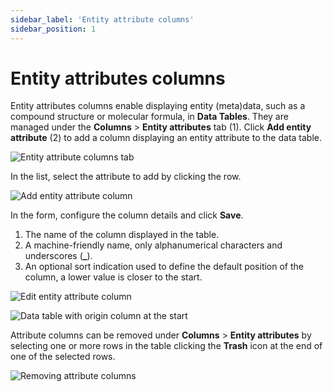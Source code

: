 ```yaml
---
sidebar_label: 'Entity attribute columns'
sidebar_position: 1
---
```


# Entity attributes columns

Entity attributes columns enable displaying entity (meta)data, such as a compound structure or molecular formula, in **Data Tables**. They are managed under the **Columns** > **Entity attributes** tab (1).
Click **Add entity attribute** (2) to add a column displaying an entity attribute to the data table.

![Entity attribute columns tab](./assets/entity_columns.png)

In the list, select the attribute to add by clicking the row.

![Add entity attribute column](./assets/select_entity_attribute.png)

In the form, configure the column details and click **Save**.

1. The name of the column displayed in the table.
2. A machine-friendly name, only alphanumerical characters and underscores (**_**).
3. An optional sort indication used to define the default position of the column, a lower value is closer to the start.

![Edit entity attribute column](./assets/edit_entity_attribute.png)

![Data table with origin column at the start](./assets/entity_attribute_column.png)

Attribute columns can be removed under **Columns** > **Entity attributes** by selecting one or more rows in the table clicking the **Trash** icon at the end of one of the selected rows.

![Removing attribute columns](./assets/remove_attribute_column.png)

